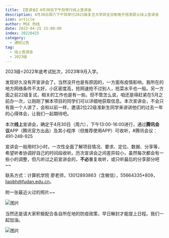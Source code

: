 ```yaml
---
title: 【宣讲会】4月30日下午将举行线上宣讲会
description: 4月30日周六下午将举行2023级复旦大学非全日制电子信息硕士线上宣讲会
icon: article
author: MSE 热线
date: 2022-04-25 15:00:00
index: 20220425
category:
  - 通知公告
tag:
  - 线上宣讲会
  - 2023级
---
```


2023级=2022年底考试批次，2023年9月入学。

发现好久没有开宣讲会了。当然没开也是有原因的，一方面有疫情影响，我所在的地方网络条件不太好，小区密度高，抢网速抢不过别人，抢菜水平也一般。另一方面之前22级复试，相关的工作也是有一些。但不管怎么说，咱还是得赶紧在5月之前办一次，让刚刚了解本项目的同学们可以详细地获取信息。本次宣讲会，不会只有我一个人讲了，会和以前一样，邀请2位22级准新生同学来讲讲他们的过去一年的心得体会，让我们一起期待吧。

本次**线上**宣讲会，确定于4月30日（周六），下午13:00-16:00进行，通过**腾讯会议**APP（腾讯官方出品）及其小程序（但推荐使用APP）可收听，#腾讯会议：491-248-925

宣讲会一般用时3小时，一次性全面了解项目情况、要求、定位、数据、分享等，希望听者协调好自己的时间段收听。历次宣讲会之间差异较小，虽然每次都会有一些小的调整，但凡听过之前宣讲会的，**不必**重复收听，或只听最后的分享部分吧~~

联系方式：计算机学院 廖老师，13012893863（含微信），55664335*809，liaobh@fudan.edu.cn。


附一张最近火过的照片~~

![图片](https://zhuye-1308301598.file.myqcloud.com/markdown/640.png)

当然还是请大家积极配合各自所在地的防疫政策，早日解封才能提上日程。我们一起加油。

![图片](https://zhuye-1308301598.file.myqcloud.com/markdown/640.jpeg)